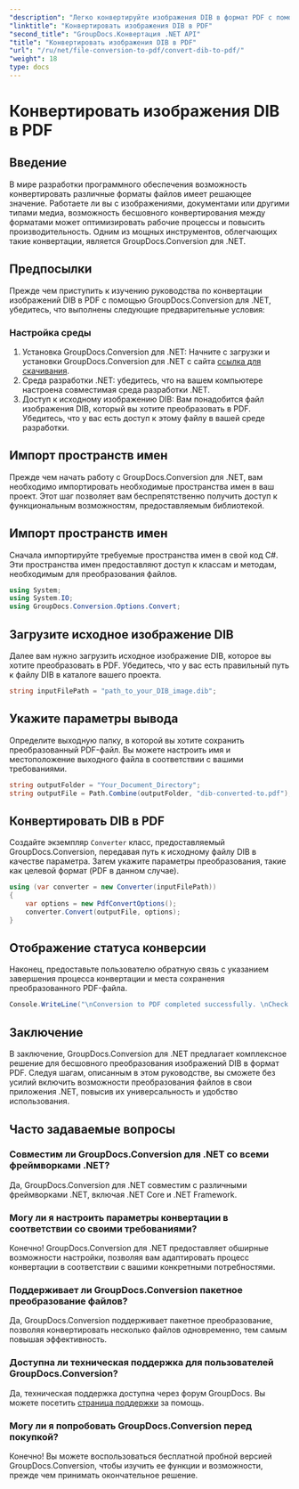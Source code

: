 ```yaml
---
"description": "Легко конвертируйте изображения DIB в формат PDF с помощью GroupDocs.Conversion для .NET. Улучшите свой рабочий процесс разработки с помощью возможностей бесшовного преобразования файлов."
"linktitle": "Конвертировать изображения DIB в PDF"
"second_title": "GroupDocs.Конвертация .NET API"
"title": "Конвертировать изображения DIB в PDF"
"url": "/ru/net/file-conversion-to-pdf/convert-dib-to-pdf/"
"weight": 18
type: docs
---
```

# Конвертировать изображения DIB в PDF

## Введение
В мире разработки программного обеспечения возможность конвертировать различные форматы файлов имеет решающее значение. Работаете ли вы с изображениями, документами или другими типами медиа, возможность бесшовного конвертирования между форматами может оптимизировать рабочие процессы и повысить производительность. Одним из мощных инструментов, облегчающих такие конвертации, является GroupDocs.Conversion для .NET.
## Предпосылки
Прежде чем приступить к изучению руководства по конвертации изображений DIB в PDF с помощью GroupDocs.Conversion для .NET, убедитесь, что выполнены следующие предварительные условия:
### Настройка среды
1. Установка GroupDocs.Conversion для .NET: Начните с загрузки и установки GroupDocs.Conversion для .NET с сайта [ссылка для скачивания](https://releases.groupdocs.com/conversion/net/).
2. Среда разработки .NET: убедитесь, что на вашем компьютере настроена совместимая среда разработки .NET.
3. Доступ к исходному изображению DIB: Вам понадобится файл изображения DIB, который вы хотите преобразовать в PDF. Убедитесь, что у вас есть доступ к этому файлу в вашей среде разработки.

## Импорт пространств имен
Прежде чем начать работу с GroupDocs.Conversion для .NET, вам необходимо импортировать необходимые пространства имен в ваш проект. Этот шаг позволяет вам беспрепятственно получить доступ к функциональным возможностям, предоставляемым библиотекой.

## Импорт пространств имен
Сначала импортируйте требуемые пространства имен в свой код C#. Эти пространства имен предоставляют доступ к классам и методам, необходимым для преобразования файлов.
```csharp
using System;
using System.IO;
using GroupDocs.Conversion.Options.Convert;
```
## Загрузите исходное изображение DIB
Далее вам нужно загрузить исходное изображение DIB, которое вы хотите преобразовать в PDF. Убедитесь, что у вас есть правильный путь к файлу DIB в каталоге вашего проекта.
```csharp
string inputFilePath = "path_to_your_DIB_image.dib";
```
## Укажите параметры вывода
Определите выходную папку, в которой вы хотите сохранить преобразованный PDF-файл. Вы можете настроить имя и местоположение выходного файла в соответствии с вашими требованиями.
```csharp
string outputFolder = "Your_Document_Directory";
string outputFile = Path.Combine(outputFolder, "dib-converted-to.pdf");
```
## Конвертировать DIB в PDF
Создайте экземпляр `Converter` класс, предоставляемый GroupDocs.Conversion, передавая путь к исходному файлу DIB в качестве параметра. Затем укажите параметры преобразования, такие как целевой формат (PDF в данном случае).
```csharp
using (var converter = new Converter(inputFilePath))
{
    var options = new PdfConvertOptions();
    converter.Convert(outputFile, options);
}
```
## Отображение статуса конверсии
Наконец, предоставьте пользователю обратную связь с указанием завершения процесса конвертации и места сохранения преобразованного PDF-файла.
```csharp
Console.WriteLine("\nConversion to PDF completed successfully. \nCheck output in {0}", outputFolder);
```

## Заключение
В заключение, GroupDocs.Conversion для .NET предлагает комплексное решение для бесшовного преобразования изображений DIB в формат PDF. Следуя шагам, описанным в этом руководстве, вы сможете без усилий включить возможности преобразования файлов в свои приложения .NET, повысив их универсальность и удобство использования.
## Часто задаваемые вопросы
### Совместим ли GroupDocs.Conversion для .NET со всеми фреймворками .NET?
Да, GroupDocs.Conversion для .NET совместим с различными фреймворками .NET, включая .NET Core и .NET Framework.
### Могу ли я настроить параметры конвертации в соответствии со своими требованиями?
Конечно! GroupDocs.Conversion для .NET предоставляет обширные возможности настройки, позволяя вам адаптировать процесс конвертации в соответствии с вашими конкретными потребностями.
### Поддерживает ли GroupDocs.Conversion пакетное преобразование файлов?
Да, GroupDocs.Conversion поддерживает пакетное преобразование, позволяя конвертировать несколько файлов одновременно, тем самым повышая эффективность.
### Доступна ли техническая поддержка для пользователей GroupDocs.Conversion?
Да, техническая поддержка доступна через форум GroupDocs. Вы можете посетить [страница поддержки](https://forum.groupdocs.com/c/conversion/11) за помощь.
### Могу ли я попробовать GroupDocs.Conversion перед покупкой?
Конечно! Вы можете воспользоваться бесплатной пробной версией GroupDocs.Conversion, чтобы изучить ее функции и возможности, прежде чем принимать окончательное решение.